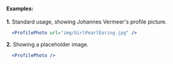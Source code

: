 #### Examples:

__1.__ Standard usage, showing Johannes Vermeer's profile picture.

```jsx
  <ProfilePhoto url="img/GirlPearlEaring.jpg" />
```

__2.__ Showing a placeholder image.

```jsx
  <ProfilePhoto />
```
